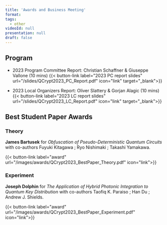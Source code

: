 ```yaml
---
title: 'Awards and Business Meeting'
format: 
tags:
  - other
videoId: null
presentation: null
draft: false
---
```


## Program

* 2023 Program Committee Report: Christian Schaffner & Giuseppe Vallone (10 mins)
{{< button-link label="2023 PC report slides" url="/slides/QCrypt2023_PC_Report.pdf" icon="link" target="_blank">}}

* 2023 Local Organizers Report: Oliver Slattery & Gorjan Alagic (10 mins)
{{< button-link label="2023 LC report slides" url="/slides/QCrypt2023_LC_Report.pdf" icon="link" target="_blank">}}

<!-- * 2024 QCrypt organizers report: "Team Vigo" (10 mins)
{{< button-link label="2024 report slides" url="/slides/03_QC2024.pdf" icon="link" target="_blank">}} -->

## Best Student Paper Awards
<!-- {{< button-link label="Award slides" url="/slides/QCRYPT21StudentAwards.pdf" icon="link" target="_blank">}} -->

### Theory
**James Bartusek** for *Obfuscation of Pseudo-Deterministic Quantum Circuits* with co-authors Fuyuki Kitagawa ; Ryo Nishimaki ; Takashi Yamakawa.

{{< button-link label="award" url="/images/awards/QCrypt2023_BestPaper_Theory.pdf" icon="link">}}

### Experiment
**Joseph Dolphin** for *The Application of Hybrid Photonic Integration to Quantum Key Distribution* with co-authors Taofiq K. Paraiso ; Han Du ; Andrew J. Shields.

{{< button-link label="award" url="/images/awards/QCrypt2023_BestPaper_Experiment.pdf" icon="link">}} 
